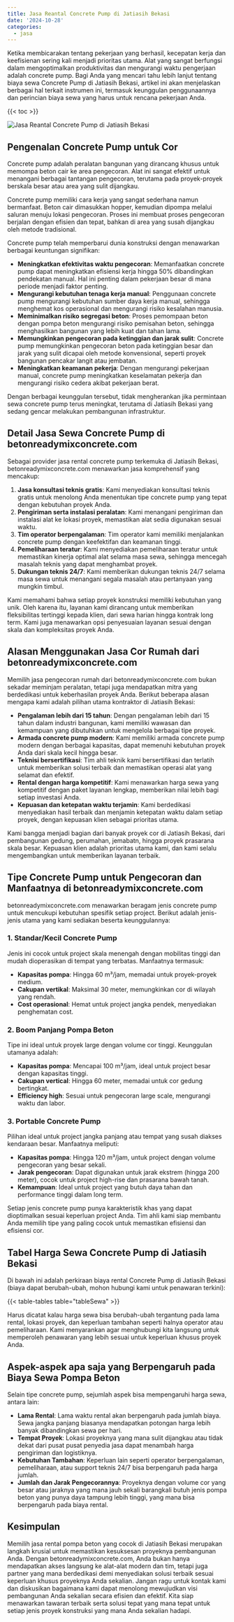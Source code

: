 ```yaml
---
title: Jasa Reantal Concrete Pump di Jatiasih Bekasi
date: '2024-10-28'
categories:
  - jasa
---
```


Ketika membicarakan tentang pekerjaan yang berhasil, kecepatan kerja dan keefisienan sering kali menjadi prioritas utama. Alat yang sangat berfungsi dalam mengoptimalkan produktivitas dan mengurangi waktu pengerjaan adalah concrete pump. Bagi Anda yang mencari tahu lebih lanjut tentang biaya sewa Concrete Pump di Jatiasih Bekasi, artikel ini akan menjelaskan berbagai hal terkait instrumen ini, termasuk keunggulan penggunaannya dan perincian biaya sewa yang harus untuk rencana pekerjaan Anda.

{{< toc >}}

![Jasa Reantal Concrete Pump di Jatiasih Bekasi](https://betoncor8.github.io/pump/concrete-pump%20(19).png)

## Pengenalan Concrete Pump untuk Cor

Concrete pump adalah peralatan bangunan yang dirancang khusus untuk memompa beton cair ke area pengecoran. Alat ini sangat efektif untuk menangani berbagai tantangan pengecoran, terutama pada proyek-proyek berskala besar atau area yang sulit dijangkau.

Concrete pump memiliki cara kerja yang sangat sederhana namun bermanfaat. Beton cair dimasukkan hopper, kemudian dipompa melalui saluran menuju lokasi pengecoran. Proses ini membuat proses pengecoran berjalan dengan efisien dan tepat, bahkan di area yang susah dijangkau oleh metode tradisional.

Concrete pump telah memperbarui dunia konstruksi dengan menawarkan berbagai keuntungan signifikan:

- **Meningkatkan efektivitas waktu pengecoran**: Memanfaatkan concrete pump dapat meningkatkan efisiensi kerja hingga 50% dibandingkan pendekatan manual. Hal ini penting dalam pekerjaan besar di mana periode menjadi faktor penting.
- **Mengurangi kebutuhan tenaga kerja manual**: Penggunaan concrete pump mengurangi kebutuhan sumber daya kerja manual, sehingga menghemat kos operasional dan mengurangi risiko kesalahan manusia.
- **Meminimalkan risiko segregasi beton**: Proses pemompaan beton dengan pompa beton mengurangi risiko pemisahan beton, sehingga menghasilkan bangunan yang lebih kuat dan tahan lama.
- **Memungkinkan pengecoran pada ketinggian dan jarak sulit**: Concrete pump memungkinkan pengecoran beton pada ketinggian besar dan jarak yang sulit dicapai oleh metode konvensional, seperti proyek bangunan pencakar langit atau jembatan.
- **Meningkatkan keamanan pekerja**: Dengan mengurangi pekerjaan manual, concrete pump meningkatkan keselamatan pekerja dan mengurangi risiko cedera akibat pekerjaan berat.

Dengan berbagai keunggulan tersebut, tidak mengherankan jika permintaan sewa concrete pump terus meningkat, terutama di Jatiasih Bekasi yang sedang gencar melakukan pembangunan infrastruktur.

## Detail Jasa Sewa Concrete Pump di betonreadymixconcrete.com

Sebagai provider jasa rental concrete pump terkemuka di Jatiasih Bekasi, betonreadymixconcrete.com menawarkan jasa komprehensif yang mencakup:

1. **Jasa konsultasi teknis gratis**: Kami menyediakan konsultasi teknis gratis untuk menolong Anda menentukan tipe concrete pump yang tepat dengan kebutuhan proyek Anda.
2. **Pengiriman serta instalasi peralatan**: Kami menangani pengiriman dan instalasi alat ke lokasi proyek, memastikan alat sedia digunakan sesuai waktu.
3. **Tim operator berpengalaman**: Tim operator kami memiliki menjalankan concrete pump dengan keefektifan dan keamanan tinggi.
4. **Pemeliharaan teratur**: Kami menyediakan pemeliharaan teratur untuk memastikan kinerja optimal alat selama masa sewa, sehingga mencegah masalah teknis yang dapat menghambat proyek.
5. **Dukungan teknis 24/7**: Kami memberikan dukungan teknis 24/7 selama masa sewa untuk menangani segala masalah atau pertanyaan yang mungkin timbul.

Kami memahami bahwa setiap proyek konstruksi memiliki kebutuhan yang unik. Oleh karena itu, layanan kami dirancang untuk memberikan fleksibilitas tertinggi kepada klien, dari sewa harian hingga kontrak long term. Kami juga menawarkan opsi penyesuaian layanan sesuai dengan skala dan kompleksitas proyek Anda.

## Alasan Menggunakan Jasa Cor Rumah dari betonreadymixconcrete.com

Memilih jasa pengecoran rumah dari betonreadymixconcrete.com bukan sekadar meminjam peralatan, tetapi juga mendapatkan mitra yang berdedikasi untuk keberhasilan proyek Anda. Berikut beberapa alasan mengapa kami adalah pilihan utama kontraktor di Jatiasih Bekasi:

- **Pengalaman lebih dari 15 tahun**: Dengan pengalaman lebih dari 15 tahun dalam industri bangunan, kami memiliki wawasan dan kemampuan yang dibutuhkan untuk mengelola berbagai tipe proyek.
- **Armada concrete pump modern**: Kami memiliki armada concrete pump modern dengan berbagai kapasitas, dapat memenuhi kebutuhan proyek Anda dari skala kecil hingga besar.
- **Teknisi bersertifikasi**: Tim ahli teknik kami bersertifikasi dan terlatih untuk memberikan solusi terbaik dan memastikan operasi alat yang selamat dan efektif.
- **Rental dengan harga kompetitif**: Kami menawarkan harga sewa yang kompetitif dengan paket layanan lengkap, memberikan nilai lebih bagi setiap investasi Anda.
- **Kepuasan dan ketepatan waktu terjamin**: Kami berdedikasi menyediakan hasil terbaik dan menjamin ketepatan waktu dalam setiap proyek, dengan kepuasan klien sebagai prioritas utama.

Kami bangga menjadi bagian dari banyak proyek cor di Jatiasih Bekasi, dari pembangunan gedung, perumahan, jemabatn, hingga proyek prasarana skala besar. Kepuasan klien adalah prioritas utama kami, dan kami selalu mengembangkan untuk memberikan layanan terbaik.

## Tipe Concrete Pump untuk Pengecoran dan Manfaatnya di betonreadymixconcrete.com

betonreadymixconcrete.com menawarkan beragam jenis concrete pump untuk mencukupi kebutuhan spesifik setiap project. Berikut adalah jenis-jenis utama yang kami sediakan beserta keunggulannya:

### 1\. Standar/Kecil Concrete Pump

Jenis ini cocok untuk project skala menengah dengan mobilitas tinggi dan mudah dioperasikan di tempat yang terbatas. Manfaatnya termasuk:

- **Kapasitas pompa**: Hingga 60 m³/jam, memadai untuk proyek-proyek medium.
- **Cakupan vertikal**: Maksimal 30 meter, memungkinkan cor di wilayah yang rendah.
- **Cost operasional**: Hemat untuk project jangka pendek, menyediakan penghematan cost.

### 2\. Boom Panjang Pompa Beton

Tipe ini ideal untuk proyek large dengan volume cor tinggi. Keunggulan utamanya adalah:

- **Kapasitas pompa**: Mencapai 100 m³/jam, ideal untuk project besar dengan kapasitas tinggi.
- **Cakupan vertical**: Hingga 60 meter, memadai untuk cor gedung bertingkat.
- **Efficiency high**: Sesuai untuk pengecoran large scale, mengurangi waktu dan labor.

### 3\. Portable Concrete Pump

Pilihan ideal untuk project jangka panjang atau tempat yang susah diakses kendaraan besar. Manfaatnya meliputi:

- **Kapasitas pompa**: Hingga 120 m³/jam, untuk project dengan volume pengecoran yang besar sekali.
- **Jarak pengecoran**: Dapat digunakan untuk jarak ekstrem (hingga 200 meter), cocok untuk project high-rise dan prasarana bawah tanah.
- **Kemampuan**: Ideal untuk project yang butuh daya tahan dan performance tinggi dalam long term.

Setiap jenis concrete pump punya karakteristik khas yang dapat dioptimalkan sesuai keperluan project Anda. Tim ahli kami siap membantu Anda memilih tipe yang paling cocok untuk memastikan efisiensi dan efisiensi cor.

## Tabel Harga Sewa Concrete Pump di Jatiasih Bekasi

Di bawah ini adalah perkiraan biaya rental Concrete Pump di Jatiasih Bekasi (biaya dapat berubah-ubah, mohon hubungi kami untuk penawaran terkini):

{{< table-tables table="tableSewa" >}}

Harus dicatat kalau harga sewa bisa berubah-ubah tergantung pada lama rental, lokasi proyek, dan keperluan tambahan seperti halnya operator atau pemeliharaan. Kami menyarankan agar menghubungi kita langsung untuk memperoleh penawaran yang lebih sesuai untuk keperluan khusus proyek Anda.

## Aspek-aspek apa saja yang Berpengaruh pada Biaya Sewa Pompa Beton

Selain tipe concrete pump, sejumlah aspek bisa mempengaruhi harga sewa, antara lain:

- **Lama Rental**: Lama waktu rental akan berpengaruh pada jumlah biaya. Sewa jangka panjang biasanya mendapatkan potongan harga lebih banyak dibandingkan sewa per hari.
- **Tempat Proyek**: Lokasi proyeknya yang mana sulit dijangkau atau tidak dekat dari pusat pusat penyedia jasa dapat menambah harga pengiriman dan logistiknya.
- **Kebutuhan Tambahan**: Keperluan lain seperti operator berpengalaman, pemeliharaan, atau support teknis 24/7 bisa berpengaruh pada harga jumlah.
- **Jumlah dan Jarak Pengecorannya**: Proyeknya dengan volume cor yang besar atau jaraknya yang mana jauh sekali barangkali butuh jenis pompa beton yang punya daya tampung lebih tinggi, yang mana bisa berpengaruh pada biaya rental.

## Kesimpulan

Memilih jasa rental pompa beton yang cocok di Jatiasih Bekasi merupakan langkah krusial untuk memastikan kesuksesan proyeknya pembangunan Anda. Dengan betonreadymixconcrete.com, Anda bukan hanya mendapatkan akses langsung ke alat-alat modern dan tim, tetapi juga partner yang mana berdedikasi demi menyediakan solusi terbaik sesuai keperluan khusus proyeknya Anda sekalian. Jangan ragu untuk kontak kami dan diskusikan bagaimana kami dapat menolong mewujudkan visi pembangunan Anda sekalian secara efisien dan efektif. Kita siap menawarkan tawaran terbaik serta solusi tepat yang mana tepat untuk setiap jenis proyek konstruksi yang mana Anda sekalian hadapi.
